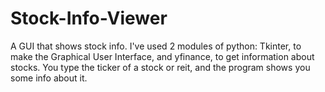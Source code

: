 # Stock-Info-Viewer
A GUI that shows stock info. I've used 2 modules of python: Tkinter, to make the Graphical User Interface, and yfinance, to get information about stocks. You type the ticker of a stock or reit, and the program shows you some info about it.
